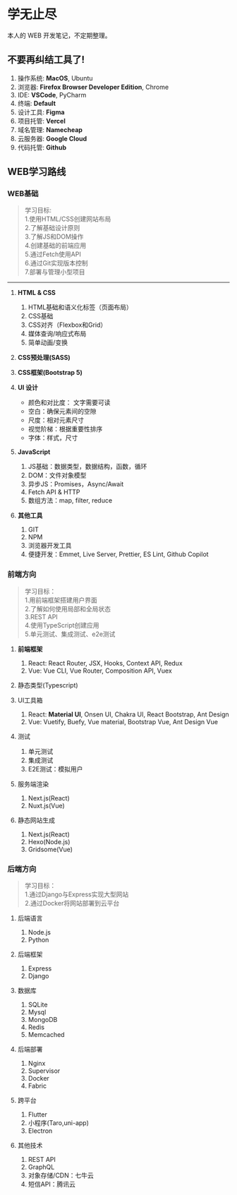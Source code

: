 # 学无止尽

本人的 WEB 开发笔记，不定期整理。


## 不要再纠结工具了!
1. 操作系统: **MacOS**, Ubuntu
2. 浏览器: **Firefox Browser Developer Edition**, Chrome
3. IDE: **VSCode**, PyCharm
4. 终端: **Default**
5. 设计工具: **Figma** 
6. 项目托管: **Vercel**
7. 域名管理: **Namecheap**
8. 云服务器: **Google Cloud**
9. 代码托管: **Github**


## WEB学习路线


### WEB基础

> 学习目标:  
> 1.使用HTML/CSS创建网站布局  
> 2.了解基础设计原则  
> 3.了解JS和DOM操作  
> 4.创建基础的前端应用  
> 5.通过Fetch使用API  
> 6.通过Git实现版本控制  
> 7.部署与管理小型项目  

----

1. **HTML & CSS**
	1. HTML基础和语义化标签（页面布局）
	2. CSS基础
	3. CSS对齐（Flexbox和Grid）
	4. 媒体查询/响应式布局
	5. 简单动画/变换

1. **CSS预处理(SASS)**

1. **CSS框架(Bootstrap 5)**

1. **UI 设计**
	* 颜色和对比度： 文字需要可读
	* 空白：确保元素间的空隙
	* 尺度：相对元素尺寸
	* 视觉阶梯：根据重要性排序
	* 字体：样式，尺寸

1. **JavaScript**
	1. JS基础：数据类型，数据结构，函数，循环
	1. DOM：文件对象模型
	1. 异步JS：Promises，Async/Await
	1. Fetch API & HTTP
	1. 数组方法：map, filter, reduce

1. **其他工具**
	1. GIT
	1. NPM
	1. 浏览器开发工具
	1. 便捷开发：Emmet, Live Server, Prettier, ES Lint, Github Copilot


### 前端方向

> 学习目标：  
> 1.用前端框架搭建用户界面  
> 2.了解如何使用局部和全局状态  
> 3.REST API  
> 4.使用TypeScript创建应用  
> 5.单元测试、集成测试、e2e测试  


1. **前端框架**
	1. React: React Router, JSX, Hooks, Context API, Redux
	1. Vue: Vue CLI, Vue Router, Composition API, Vuex

1. 静态类型(Typescript)

1. UI工具箱
	1. React: **Material UI**, Onsen UI, Chakra UI, React Bootstrap, Ant Design
	1. Vue: Vuetify, Buefy, Vue material, Bootstrap Vue, Ant Design Vue

1. 测试
	1. 单元测试
	1. 集成测试
	1. E2E测试：模拟用户

1. 服务端渲染
	1. Next.js(React)
	1. Nuxt.js(Vue)

1. 静态网站生成
	1. Next.js(React)
	1. Hexo(Node.js)
	1. Gridsome(Vue)


### 后端方向

> 学习目标：  
> 1.通过Django与Express实现大型网站  
> 2.通过Docker将网站部署到云平台  

1. 后端语言
	1. Node.js
	1. Python

1. 后端框架
	1. Express
	1. Django

1. 数据库
	1. SQLite
	1. Mysql
	1. MongoDB
	1. Redis
	1. Memcached

1. 后端部署
	1. Nginx
	1. Supervisor
	1. Docker
	1. Fabric

1. 跨平台
	1. Flutter
	1. 小程序(Taro,uni-app)
	1. Electron

1. 其他技术
	1. REST API
	1. GraphQL
	1. 对象存储/CDN：七牛云
	1. 短信API：腾讯云



